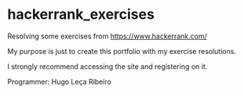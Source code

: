 # hackerrank_exercises
Resolving some exercises from https://www.hackerrank.com/

My purpose is just to create this portfolio with my exercise resolutions.

I strongly recommend accessing the site and registering on it.

Programmer: Hugo Leça Ribeiro
